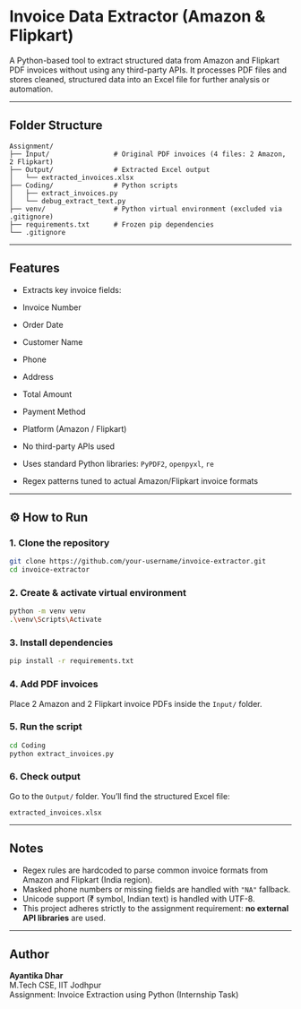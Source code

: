 # Invoice Data Extractor (Amazon & Flipkart)

A Python-based tool to extract structured data from Amazon and Flipkart PDF invoices without using any third-party APIs. It processes PDF files and stores cleaned, structured data into an Excel file for further analysis or automation.

---

##  Folder Structure

```
Assignment/
├── Input/                # Original PDF invoices (4 files: 2 Amazon, 2 Flipkart)
├── Output/               # Extracted Excel output
│   └── extracted_invoices.xlsx
├── Coding/               # Python scripts
│   ├── extract_invoices.py
│   └── debug_extract_text.py
├── venv/                 # Python virtual environment (excluded via .gitignore)
├── requirements.txt      # Frozen pip dependencies
└── .gitignore
```

---

## Features

-  Extracts key invoice fields:
  - Invoice Number
  - Order Date
  - Customer Name
  - Phone
  - Address
  - Total Amount
  - Payment Method
  - Platform (Amazon / Flipkart)

-  No third-party APIs used
-  Uses standard Python libraries: `PyPDF2`, `openpyxl`, `re`
-  Regex patterns tuned to actual Amazon/Flipkart invoice formats

---

## ⚙️ How to Run

### 1. Clone the repository

```bash
git clone https://github.com/your-username/invoice-extractor.git
cd invoice-extractor
```

### 2. Create & activate virtual environment

```bash
python -m venv venv
.\venv\Scripts\Activate
```

### 3. Install dependencies

```bash
pip install -r requirements.txt
```

### 4. Add PDF invoices

Place 2 Amazon and 2 Flipkart invoice PDFs inside the `Input/` folder.

### 5. Run the script

```bash
cd Coding
python extract_invoices.py
```

### 6. Check output

Go to the `Output/` folder. You’ll find the structured Excel file:
```
extracted_invoices.xlsx
```

---

##  Notes

- Regex rules are hardcoded to parse common invoice formats from Amazon and Flipkart (India region).
- Masked phone numbers or missing fields are handled with `"NA"` fallback.
- Unicode support (₹ symbol, Indian text) is handled with UTF-8.
- This project adheres strictly to the assignment requirement: **no external API libraries** are used.

---

##  Author

**Ayantika Dhar**  
M.Tech CSE, IIT Jodhpur  
Assignment: Invoice Extraction using Python (Internship Task)
